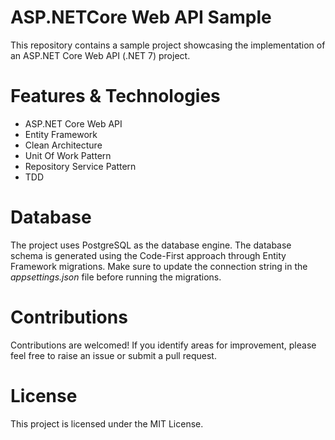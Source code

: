# ASP.NETCore Web API Sample

This repository contains a sample project showcasing the implementation of an ASP.NET Core Web API (.NET 7) project.

# Features & Technologies
- ASP.NET Core Web API
- Entity Framework
- Clean Architecture
- Unit Of Work Pattern
- Repository Service Pattern
- TDD

# Database
The project uses PostgreSQL as the database engine. The database schema is generated using the Code-First approach through Entity Framework migrations. Make sure to update the connection string in the 
 _appsettings.json_ file before running the migrations.

# Contributions
Contributions are welcomed! If you identify areas for improvement, please feel free to raise an issue or submit a pull request.

# License
This project is licensed under the MIT License.

